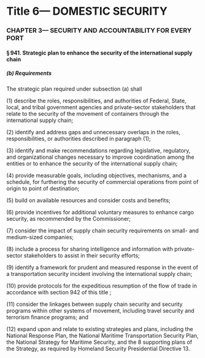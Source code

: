 
# Title 6— DOMESTIC SECURITY
### CHAPTER 3— SECURITY AND ACCOUNTABILITY FOR EVERY PORT
#### § 941. Strategic plan to enhance the security of the international supply chain
##### (b) Requirements

The strategic plan required under subsection (a) shall

(1) describe the roles, responsibilities, and authorities of Federal, State, local, and tribal government agencies and private-sector stakeholders that relate to the security of the movement of containers through the international supply chain;

(2) identify and address gaps and unnecessary overlaps in the roles, responsibilities, or authorities described in paragraph (1);

(3) identify and make recommendations regarding legislative, regulatory, and organizational changes necessary to improve coordination among the entities or to enhance the security of the international supply chain;

(4) provide measurable goals, including objectives, mechanisms, and a schedule, for furthering the security of commercial operations from point of origin to point of destination;

(5) build on available resources and consider costs and benefits;

(6) provide incentives for additional voluntary measures to enhance cargo security, as recommended by the Commissioner;

(7) consider the impact of supply chain security requirements on small- and medium-sized companies;

(8) include a process for sharing intelligence and information with private-sector stakeholders to assist in their security efforts;

(9) identify a framework for prudent and measured response in the event of a transportation security incident involving the international supply chain;

(10) provide protocols for the expeditious resumption of the flow of trade in accordance with section 942 of this title ;

(11) consider the linkages between supply chain security and security programs within other systems of movement, including travel security and terrorism finance programs; and

(12) expand upon and relate to existing strategies and plans, including the National Response Plan, the National Maritime Transportation Security Plan, the National Strategy for Maritime Security, and the 8 supporting plans of the Strategy, as required by Homeland Security Presidential Directive 13.
